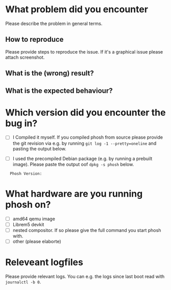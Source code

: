 # What problem did you encounter

  Please describe the problem in general terms.

## How to reproduce

  Please provide steps to reproduce the issue. If it's a graphical issue please
  attach screenshot.

## What is the (wrong) result?

## What is the expected behaviour?

# Which version did you encounter the bug in?

 - [ ] I Compiled it myself. If you compiled phosh from source please provide the
   git revision via e.g. by running ``git log -1 --pretty=oneline`` and pasting
   the output below.

 - [ ] I used the precompiled Debian package (e.g. by running a prebuilt
   image). Please paste the output oof ``dpkg -s phosh`` below.

```
  Phosh Version:
```

# What hardware are you running phosh on?

 - [ ] amd64 qemu image
 - [ ] Librem5 devkit
 - [ ] nested compositor. If so please give the full command you start phosh
   with.
 - [ ] other (please elaborte)

# Releveant logfiles

  Please provide relevant logs. You can e.g. the logs since last boot read
  with ``journalctl -b 0``.
